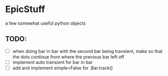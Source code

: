 # EpicStuff

a few somewhat useful python objects

## TODO:

-   [ ] when doing bar in bar with the second bar being transient, make so that the dots continue from where the previous bar left off
-   [ ] implement auto transient for bar in bar
-   [ ] add and implement simple=False for .Bar.track()
